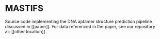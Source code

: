 # MASTIFS
Source code implementing the DNA aptamer structure prediction pipeline discussed in [[paper]]. 
For data referenced in the paper, see our repository at: [[other location]]
